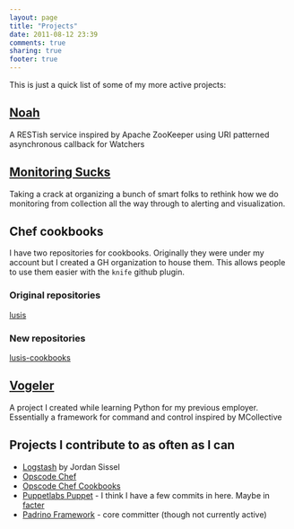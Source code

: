```yaml
---
layout: page
title: "Projects"
date: 2011-08-12 23:39
comments: true
sharing: true
footer: true
---
```


This is just a quick list of some of my more active projects:

## [Noah](https://github.com/lusis/noah)
A RESTish service inspired by Apache ZooKeeper using URI patterned asynchronous callback for Watchers

## [Monitoring Sucks](https://github.com/monitoringsucks)
Taking a crack at organizing a bunch of smart folks to rethink how we do monitoring from collection all the way through to alerting and visualization.

## Chef cookbooks
I have two repositories for cookbooks. Originally they were under my account but I created a GH organization to house them. This allows people to use them easier with the `knife` github plugin.

### Original repositories
[lusis](https://github.com/lusis/lusis-cookbooks)

### New repositories
[lusis-cookbooks](https://github.com/lusis-cookbooks)

## [Vogeler](https://github.com/lusis/vogeler)
A project I created while learning Python for my previous employer. Essentially a framework for command and control inspired by MCollective

## Projects I contribute to as often as I can

- [Logstash](https://github.com/logstash/logstash) by Jordan Sissel
- [Opscode Chef](https://github.com/opscode/chef)
- [Opscode Chef Cookbooks](https://github.com/opscode/cookbooks)
- [Puppetlabs Puppet](https://github.com/puppetlabs/puppet) - I think I have a few commits in here. Maybe in [facter](https://github.com/puppetlabs/facter)
- [Padrino Framework](https://github.com/padrino/) - core committer (though not currently active)

